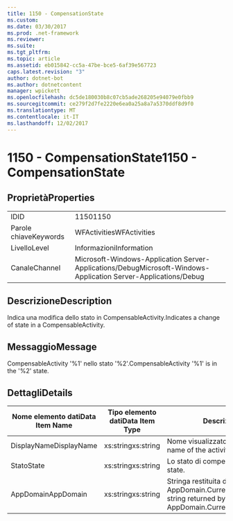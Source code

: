 ```yaml
---
title: 1150 - CompensationState
ms.custom: 
ms.date: 03/30/2017
ms.prod: .net-framework
ms.reviewer: 
ms.suite: 
ms.tgt_pltfrm: 
ms.topic: article
ms.assetid: eb015842-cc5a-47be-bce5-6af39e567723
caps.latest.revision: "3"
author: dotnet-bot
ms.author: dotnetcontent
manager: wpickett
ms.openlocfilehash: dc5de180030b8c07cb5ade268205e94079e0fbb9
ms.sourcegitcommit: ce279f2d7fe2220e6ea0a25a8a7a5370ddf8d9f0
ms.translationtype: MT
ms.contentlocale: it-IT
ms.lasthandoff: 12/02/2017
---
```

# <a name="1150---compensationstate"></a><span data-ttu-id="1f964-102">1150 - CompensationState</span><span class="sxs-lookup"><span data-stu-id="1f964-102">1150 - CompensationState</span></span>
## <a name="properties"></a><span data-ttu-id="1f964-103">Proprietà</span><span class="sxs-lookup"><span data-stu-id="1f964-103">Properties</span></span>  
  
|||  
|-|-|  
|<span data-ttu-id="1f964-104">ID</span><span class="sxs-lookup"><span data-stu-id="1f964-104">ID</span></span>|<span data-ttu-id="1f964-105">1150</span><span class="sxs-lookup"><span data-stu-id="1f964-105">1150</span></span>|  
|<span data-ttu-id="1f964-106">Parole chiave</span><span class="sxs-lookup"><span data-stu-id="1f964-106">Keywords</span></span>|<span data-ttu-id="1f964-107">WFActivities</span><span class="sxs-lookup"><span data-stu-id="1f964-107">WFActivities</span></span>|  
|<span data-ttu-id="1f964-108">Livello</span><span class="sxs-lookup"><span data-stu-id="1f964-108">Level</span></span>|<span data-ttu-id="1f964-109">Informazioni</span><span class="sxs-lookup"><span data-stu-id="1f964-109">Information</span></span>|  
|<span data-ttu-id="1f964-110">Canale</span><span class="sxs-lookup"><span data-stu-id="1f964-110">Channel</span></span>|<span data-ttu-id="1f964-111">Microsoft-Windows-Application Server-Applications/Debug</span><span class="sxs-lookup"><span data-stu-id="1f964-111">Microsoft-Windows-Application Server-Applications/Debug</span></span>|  
  
## <a name="description"></a><span data-ttu-id="1f964-112">Descrizione</span><span class="sxs-lookup"><span data-stu-id="1f964-112">Description</span></span>  
 <span data-ttu-id="1f964-113">Indica una modifica dello stato in CompensableActivity.</span><span class="sxs-lookup"><span data-stu-id="1f964-113">Indicates a change of state in a CompensableActivity.</span></span>  
  
## <a name="message"></a><span data-ttu-id="1f964-114">Messaggio</span><span class="sxs-lookup"><span data-stu-id="1f964-114">Message</span></span>  
 <span data-ttu-id="1f964-115">CompensableActivity '%1' nello stato '%2'.</span><span class="sxs-lookup"><span data-stu-id="1f964-115">CompensableActivity '%1' is in the '%2' state.</span></span>  
  
## <a name="details"></a><span data-ttu-id="1f964-116">Dettagli</span><span class="sxs-lookup"><span data-stu-id="1f964-116">Details</span></span>  
  
|<span data-ttu-id="1f964-117">Nome elemento dati</span><span class="sxs-lookup"><span data-stu-id="1f964-117">Data Item Name</span></span>|<span data-ttu-id="1f964-118">Tipo elemento dati</span><span class="sxs-lookup"><span data-stu-id="1f964-118">Data Item Type</span></span>|<span data-ttu-id="1f964-119">Descrizione</span><span class="sxs-lookup"><span data-stu-id="1f964-119">Description</span></span>|  
|--------------------|--------------------|-----------------|  
|<span data-ttu-id="1f964-120">DisplayName</span><span class="sxs-lookup"><span data-stu-id="1f964-120">DisplayName</span></span>|<span data-ttu-id="1f964-121">xs:string</span><span class="sxs-lookup"><span data-stu-id="1f964-121">xs:string</span></span>|<span data-ttu-id="1f964-122">Nome visualizzato dell'attività.</span><span class="sxs-lookup"><span data-stu-id="1f964-122">The display name of the activity.</span></span>|  
|<span data-ttu-id="1f964-123">Stato</span><span class="sxs-lookup"><span data-stu-id="1f964-123">State</span></span>|<span data-ttu-id="1f964-124">xs:string</span><span class="sxs-lookup"><span data-stu-id="1f964-124">xs:string</span></span>|<span data-ttu-id="1f964-125">Lo stato di compensazione.</span><span class="sxs-lookup"><span data-stu-id="1f964-125">The compensation state.</span></span>|  
|<span data-ttu-id="1f964-126">AppDomain</span><span class="sxs-lookup"><span data-stu-id="1f964-126">AppDomain</span></span>|<span data-ttu-id="1f964-127">xs:string</span><span class="sxs-lookup"><span data-stu-id="1f964-127">xs:string</span></span>|<span data-ttu-id="1f964-128">Stringa restituita da AppDomain.CurrentDomain.FriendlyName.</span><span class="sxs-lookup"><span data-stu-id="1f964-128">The string returned by AppDomain.CurrentDomain.FriendlyName.</span></span>|
